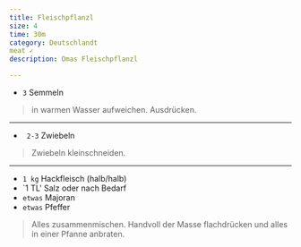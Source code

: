 ```yaml
---
title: Fleischpflanzl
size: 4
time: 30m
category: Deutschlandt
meat ✓
description: Omas Fleischpflanzl

---
```


- `3` Semmeln

> in warmen Wasser aufweichen. Ausdrücken.

---

- ` 2-3` Zwiebeln

> Zwiebeln kleinschneiden.

---

- `1 kg` Hackfleisch (halb/halb)
- `1 TL' Salz oder nach Bedarf
- `etwas` Majoran
- `etwas` Pfeffer

> Alles zusammenmischen. Handvoll der Masse flachdrücken und alles in einer Pfanne anbraten. 

